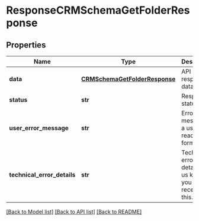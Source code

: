 # ResponseCRMSchemaGetFolderResponse

## Properties
Name | Type | Description | Notes
------------ | ------------- | ------------- | -------------
**data** | [**CRMSchemaGetFolderResponse**](CRMSchemaGetFolderResponse.md) | API specific response data | [optional] 
**status** | **str** | Response status | [optional] 
**user_error_message** | **str** | Error message, in a user readable format | [optional] 
**technical_error_details** | **str** | Technical error details, let us know if you received this. | [optional] 

[[Back to Model list]](../README.md#documentation-for-models) [[Back to API list]](../README.md#documentation-for-api-endpoints) [[Back to README]](../README.md)


